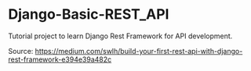 # Django-Basic-REST_API
Tutorial project to learn Django Rest Framework for API development.

Source: https://medium.com/swlh/build-your-first-rest-api-with-django-rest-framework-e394e39a482c
